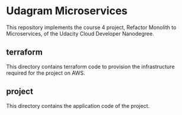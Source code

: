 # Udagram Microservices

This repository implements the course 4 project, Refactor Monolith to Microservices, of the Udacity Cloud Developer Nanodegree.

## terraform

This directory contains terraform code to provision the infrastructure required for the project on AWS.

## project

This directory contains the application code of the project.
